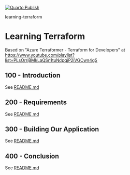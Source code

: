 [![Quarto Publish](https://github.com/vanHeemstraSystems/learning-terraform/actions/workflows/publish.yml/badge.svg)](https://github.com/vanHeemstraSystems/learning-terraform/actions/workflows/publish.yml)

learning-terraform
# Learning Terraform

Based on "Azure Terraformer - Terraform for Developers" at https://www.youtube.com/playlist?list=PLsOrrjBMkLaQSn1tuNdpqjP2iVGCwn4gS

## 100 - Introduction

See [README.md](./100/README.md)

## 200 - Requirements

See [README.md](./200/README.md)

## 300 - Building Our Application

See [README.md](./300/README.md)

## 400 - Conclusion

See [README.md](./400/README.md)
